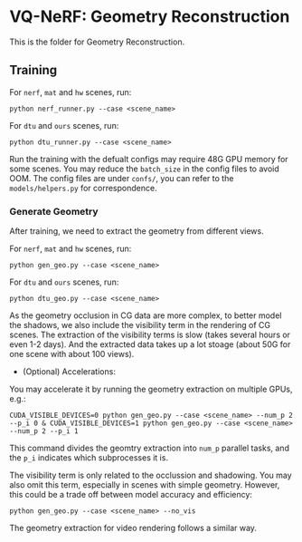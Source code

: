 # VQ-NeRF: Geometry Reconstruction

This is the folder for Geometry Reconstruction.


## Training

For `nerf`, `mat` and `hw` scenes, run:

```shell
python nerf_runner.py --case <scene_name>
```

For `dtu` and `ours` scenes, run:

```shell
python dtu_runner.py --case <scene_name>
```

Run the training with the defualt configs may require 48G GPU memory for some scenes. You may reduce the `batch_size` in the config files to avoid OOM. The config files are under `confs/`, you can refer to the `models/helpers.py` for correspondence.

### Generate Geometry

After training, we need to extract the geometry from different views.

For `nerf`, `mat` and `hw` scenes, run:

```shell
python gen_geo.py --case <scene_name>
```

For `dtu` and `ours` scenes, run:

```shell
python dtu_geo.py --case <scene_name>
```

As the geometry occlusion in CG data are more complex, to better model the shadows, we also include the visibility term in the rendering of CG scenes. The extraction of the visibility terms is slow (takes several hours or even 1-2 days). And the extracted data takes up a lot stoage (about 50G for one scene with about 100 views).

- (Optional) Accelerations:

You may accelerate it by running the geometry extraction on multiple GPUs, e.g.:

```shell
CUDA_VISIBLE_DEVICES=0 python gen_geo.py --case <scene_name> --num_p 2 --p_i 0 & CUDA_VISIBLE_DEVICES=1 python gen_geo.py --case <scene_name> --num_p 2 --p_i 1
```
This command divides the geomtry extraction into `num_p` parallel tasks, and the `p_i` indicates which subprocesses it is.

The visibility term is only related to the occlussion and shadowing. You may also omit this term, especially in scenes with simple geometry. However, this could be a trade off between model accuracy and efficiency:

```shell
python gen_geo.py --case <scene_name> --no_vis
```

The geometry extraction for video rendering follows a similar way.

